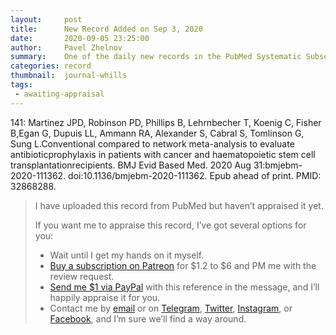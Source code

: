 ```yaml
---
layout:     post
title:      New Record Added on Sep 3, 2020
date:       2020-09-05 23:25:00
author:     Pavel Zhelnov
summary:    One of the daily new records in the PubMed Systematic Subset indexed by Sep 3, 2020.
categories: record
thumbnail:  journal-whills
tags:
 - awaiting-appraisal
---
```


141: Martinez JPD, Robinson PD, Phillips B, Lehrnbecher T, Koenig C, Fisher B,Egan G, Dupuis LL, Ammann RA, Alexander S, Cabral S, Tomlinson G, Sung L.Conventional compared to network meta-analysis to evaluate antibioticprophylaxis in patients with cancer and haematopoietic stem cell transplantationrecipients. BMJ Evid Based Med. 2020 Aug 31:bmjebm-2020-111362. doi:10.1136/bmjebm-2020-111362. Epub ahead of print. PMID: 32868288.


> I have uploaded this record from PubMed but haven’t appraised it yet.
>
> If you want me to appraise this record, I’ve got several options for you:
> * Wait until I get my hands on it myself.
> * [Buy a subscription on Patreon](https://patreon.com/zheln) for $1.2 to $6 and PM me with the review request.
> * [Send me $1 via PayPal](https://paypal.me/pjelnov) with this reference in the message, and I’ll happily appraise it for you.
> * Contact me by [email](mailto:pavel@zheln.com) or on [Telegram](https://t.me/drzhelnov), [Twitter](https://twitter.com/drzhelnov), [Instagram](https://instagram.com/igzheln), or [Facebook](https://facebook.com/drzhelnov), and I’m sure we’ll find a way around.
